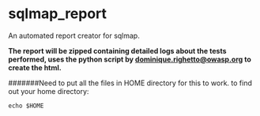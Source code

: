 # sqlmap_report
An automated report creator for sqlmap.

**The report will be zipped containing detailed logs about the tests performed, uses the python script by dominique.righetto@owasp.org to create the html.**

#######Need to put all the files in HOME directory for this to work. to find out your home directory:
```
echo $HOME
```
